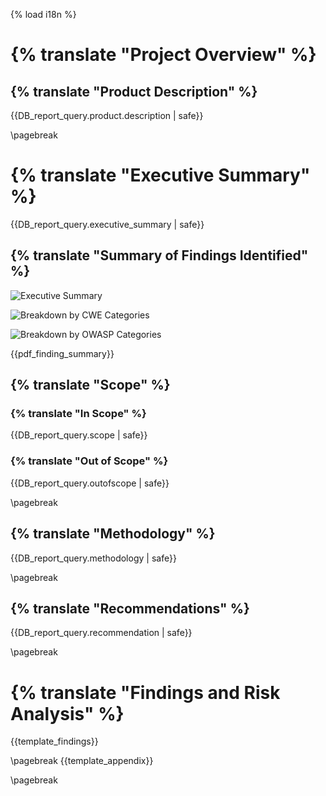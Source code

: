 {% load i18n %}
# {% translate "Project Overview" %}

## {% translate "Product Description" %}

{{DB_report_query.product.description | safe}}

\pagebreak
# {% translate "Executive Summary" %}

{{DB_report_query.executive_summary | safe}}

## {% translate "Summary of Findings Identified" %}

![Executive Summary]({{report_executive_summary_image}})

![Breakdown by CWE Categories]({{report_cwe_categories_image}})

![Breakdown by OWASP Categories]({{report_owasp_categories_image}})

{{pdf_finding_summary}}

## {% translate "Scope" %}

### {% translate "In Scope" %}

{{DB_report_query.scope | safe}}

### {% translate "Out of Scope" %}

{{DB_report_query.outofscope | safe}}

\pagebreak
## {% translate "Methodology" %}

{{DB_report_query.methodology | safe}}

\pagebreak
## {% translate "Recommendations" %}

{{DB_report_query.recommendation | safe}}

\pagebreak
# {% translate "Findings and Risk Analysis" %}

{{template_findings}}

\pagebreak
{{template_appendix}}

\pagebreak
